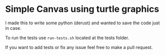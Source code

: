 # Simple Canvas using turtle graphics

I made this to write some python (derust) and wanted to save the code just in case.

To run the tests use ```run-tests.sh``` located at the tests folder.

If you want to add tests or fix any issue feel free to make a pull request.
